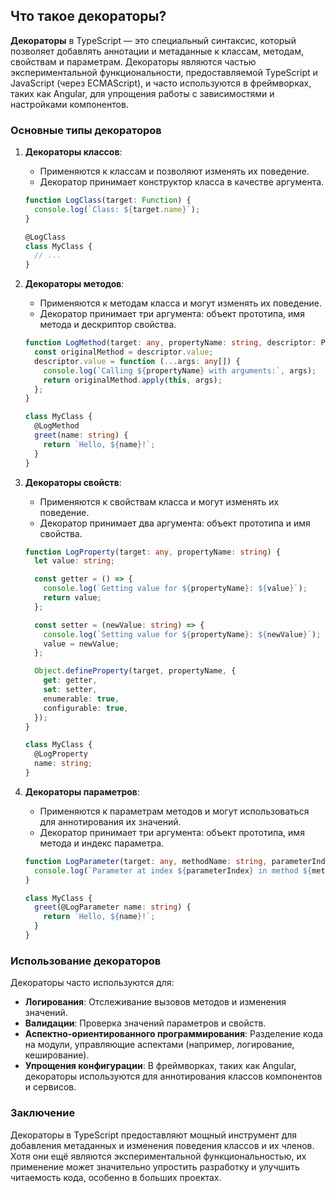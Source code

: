 ## Что такое декораторы?

**Декораторы** в TypeScript — это специальный синтаксис, который позволяет добавлять аннотации и метаданные к классам, методам, свойствам и параметрам. Декораторы являются частью экспериментальной функциональности, предоставляемой TypeScript и JavaScript (через ECMAScript), и часто используются в фреймворках, таких как Angular, для упрощения работы с зависимостями и настройками компонентов.

### Основные типы декораторов

1. **Декораторы классов**:
   - Применяются к классам и позволяют изменять их поведение.
   - Декоратор принимает конструктор класса в качестве аргумента.

   ```typescript
   function LogClass(target: Function) {
     console.log(`Class: ${target.name}`);
   }

   @LogClass
   class MyClass {
     // ...
   }
   ```

2. **Декораторы методов**:
   - Применяются к методам класса и могут изменять их поведение.
   - Декоратор принимает три аргумента: объект прототипа, имя метода и дескриптор свойства.

   ```typescript
   function LogMethod(target: any, propertyName: string, descriptor: PropertyDescriptor) {
     const originalMethod = descriptor.value;
     descriptor.value = function (...args: any[]) {
       console.log(`Calling ${propertyName} with arguments:`, args);
       return originalMethod.apply(this, args);
     };
   }

   class MyClass {
     @LogMethod
     greet(name: string) {
       return `Hello, ${name}!`;
     }
   }
   ```

3. **Декораторы свойств**:
   - Применяются к свойствам класса и могут изменять их поведение.
   - Декоратор принимает два аргумента: объект прототипа и имя свойства.

   ```typescript
   function LogProperty(target: any, propertyName: string) {
     let value: string;

     const getter = () => {
       console.log(`Getting value for ${propertyName}: ${value}`);
       return value;
     };

     const setter = (newValue: string) => {
       console.log(`Setting value for ${propertyName}: ${newValue}`);
       value = newValue;
     };

     Object.defineProperty(target, propertyName, {
       get: getter,
       set: setter,
       enumerable: true,
       configurable: true,
     });
   }

   class MyClass {
     @LogProperty
     name: string;
   }
   ```

4. **Декораторы параметров**:
   - Применяются к параметрам методов и могут использоваться для аннотирования их значений.
   - Декоратор принимает три аргумента: объект прототипа, имя метода и индекс параметра.

   ```typescript
   function LogParameter(target: any, methodName: string, parameterIndex: number) {
     console.log(`Parameter at index ${parameterIndex} in method ${methodName} has been decorated`);
   }

   class MyClass {
     greet(@LogParameter name: string) {
       return `Hello, ${name}!`;
     }
   }
   ```

### Использование декораторов

Декораторы часто используются для:

- **Логирования**: Отслеживание вызовов методов и изменения значений.
- **Валидации**: Проверка значений параметров и свойств.
- **Аспектно-ориентированного программирования**: Разделение кода на модули, управляющие аспектами (например, логирование, кеширование).
- **Упрощения конфигурации**: В фреймворках, таких как Angular, декораторы используются для аннотирования классов компонентов и сервисов.

### Заключение

Декораторы в TypeScript предоставляют мощный инструмент для добавления метаданных и изменения поведения классов и их членов. Хотя они ещё являются экспериментальной функциональностью, их применение может значительно упростить разработку и улучшить читаемость кода, особенно в больших проектах.
